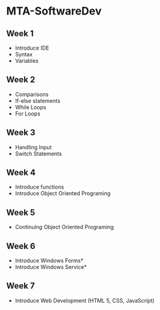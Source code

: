 # MTA-SoftwareDev
## Week 1
*	Introduce IDE
*	Syntax
* Variables

## Week 2
*	Comparisons
*	If-else statements
*	While Loops
* For Loops

## Week 3
*	Handling Input
* Switch Statements

## Week 4
*	Introduce functions
*	Introduce Object Oriented Programing

## Week 5
*	Continuing Object Oriented Programing

## Week 6
*	Introduce Windows Forms*
*	Introduce Windows Service*

## Week 7
*	Introduce Web Development (HTML 5, CSS, JavaScript)
